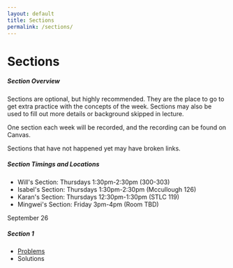 ```yaml
---
layout: default
title: Sections
permalink: /sections/
---
```


# Sections

<div class="panel">
<h5 class="card-title">Section Overview</h5>
<p class="card-text">
Sections are optional, but highly recommended.  They are the place to go to get extra practice with the concepts of the week.
Sections may also be used to fill out more details or background skipped in lecture.
</p>
<p class="card-text">
One section each week will be recorded, and the recording can be found on Canvas.
</p>
<p class="card-text">
Sections that have not happened yet may have broken links.
</p>
<h5 class="card-title">Section Timings and Locations</h5>
<ul>
<li> Will's Section: Thursdays 1:30pm-2:30pm (300-303) </li>
<li> Isabel's Section: Thursdays 1:30pm-2:30pm (Mccullough 126) </li>
<li> Karan's Section: Thursdays 12:30pm-1:30pm (STLC 119) </li>
<li> Mingwei's Section: Friday 3pm-4pm (Room TBD) </li>
</ul>
</div>

<div class="card mb-4">
  <div class="card-header">
    September 26
  </div>
  <div class="card-body">
    <h5 class="card-title">Section 1</h5>
    <p class="card-text">
	<ul>
	<li> <a href="/assets/sections/worksheets/Section-1-Worksheet.pdf">Problems</a> </li>
	<li> Solutions </li>
	</ul>
</p>
  </div>
</div>
